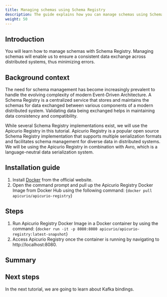 ```yaml
---
title: Managing schemas using Schema Registry
description: The guide explains how you can manage schemas using Schema Registry.
weight: 50
---
```


## Introduction
You will learn how to manage schemas with Schema Registry. Managing schemas will enable us to ensure a consistent data exchange across distributed systems, thus minimizing errors.

## Background context
The need for schema management has become increasingly prevalent to handle the evolving complexity of modern Event-Driven Architecture. A Schema Registry is a centralized service that stores and maintains the schemas for data exchanged between various components of a modern distributed system. Validating data being exchanged helps in maintaining data consistency and compatibility. 

While several Schema Registry implementations exist, we will use the Apicurio Registry in this tutorial. Apicurio Registry is a popular open source Schema Registry implementation that supports multiple serialization formats and facilitates schema management for diverse data in distributed systems. We will be using the Apicurio Registry in combination with Avro, which is a language-neutral data serialization system.

## Installation guide
1. Install [Docker](https://docs.docker.com/engine/install/) from the official website.
2. Open the command prompt and pull up the Apicurio Registry Docker Image from Docker Hub using the following command:
    <CodeBlock language="bash">
    {`docker pull apicurio/apicurio-registry`}
    </CodeBlock>

## Steps
1. Run Apicurio Registry Docker Image in a Docker container by using the command:
    <CodeBlock language="bash">
    {`docker run -it -p 8080:8080 apicurio/apicurio-registry:latest-snapshot`}
    </CodeBlock>
2. Access Apicurio Registry once the container is running by navigating to http://localhost:8080.

## Summary

## Next steps
In the next tutorial, we are going to learn about Kafka bindings.